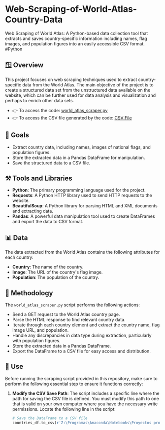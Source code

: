 # Web-Scraping-of-World-Atlas-Country-Data
Web Scraping of World Atlas: A Python-based data collection tool that extracts and saves country-specific information including names, flag images, and population figures into an easily accessible CSV format. #Python 

## 🪟 Overview

This project focuses on web scraping techniques used to extract country-specific data from the World Atlas. The main objective of the project is to create a structured data set from the unstructured data available on the website, which can be further used for data analysis and visualization and perhaps to enrich other data sets.

* 👉 To access the code: [world_atlas_scraper.py](https://github.com/IrisMejuto/Web-Scraping-of-World-Atlas/blob/main/world_atlas_scraper.ipynb)
* 👉 To access the CSV file generated by the code: [CSV File](https://github.com/IrisMejuto/Web-Scraping-of-World-Atlas/blob/main/countries_data.csv)

## 🎯 Goals
- Extract country data, including names, images of national flags, and population figures.
- Store the extracted data in a Pandas DataFrame for manipulation.
- Save the structured data to a CSV file.

## ⚒️ Tools and Libraries
- **Python**: The primary programming language used for the project.
- **Requests**: A Python HTTP library used to send HTTP requests to the website.
- **BeautifulSoup**: A Python library for parsing HTML and XML documents and extracting data.
- **Pandas**: A powerful data manipulation tool used to create DataFrames and export the data to CSV format.

## 📊 Data
The data extracted from the World Atlas contains the following attributes for each country:
- **Country**: The name of the country.
- **Image**: The URL of the country's flag image.
- **Population**: The population of the country.

## 📎 Methodology
The `world_atlas_scraper.py` script performs the following actions:
- Send a GET request to the World Atlas country page.
- Parse the HTML response to find relevant country data.
- Iterate through each country element and extract the country name, flag image URL, and population.
- Handle any discrepancies in data type during extraction, particularly with population figures.
- Store the extracted data in a Pandas DataFrame.
- Export the DataFrame to a CSV file for easy access and distribution.

## 📃 Use

Before running the scraping script provided in this repository, make sure to perform the following essential step to ensure it functions correctly:

1. **Modify the CSV Save Path**: The script includes a specific line where the path for saving the CSV file is defined. You must modify this path to one that is valid on your own computer where you have the necessary write permissions. Locate the following line in the script:

   ```python
   # Save the DataFrame to a CSV file
   countries_df.to_csv(r'Z:\Programas\Anaconda\Notebooks\Proyectos propios\Wordl Analysis\countries_data.csv', index=False)


